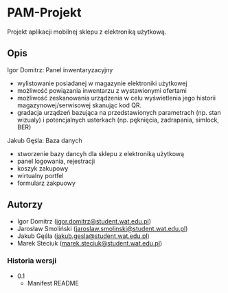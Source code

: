 # PAM-Projekt
Projekt aplikacji mobilnej sklepu z elektroniką użytkową.
## Opis



Igor Domitrz: Panel inwentaryzacyjny 

* wylistowanie posiadanej w magazynie elektroniki użytkowej
* możliwość powiązania inwentarzu z wystawionymi ofertami
* możliwość zeskanowania urządzenia w celu wyświetlenia jego historii magazynowej/serwisowej skanując kod QR.
* gradacja urządzeń bazująca na przedstawionych parametrach (np. stan wizualy) i potencjalnych usterkach (np. pęknięcia, zadrapania, simlock, BER)

Jakub Gęśla: Baza danych

* stworzenie bazy dancyh dla sklepu z elektroniką użytkową
* panel logowania, rejestracji
* koszyk zakupowy
* wirtualny portfel
* formularz zakpuowy



## Autorzy
* Igor Domitrz (igor.domitrz@student.wat.edu.pl)
* Jarosław Smoliński (jaroslaw.smolinski@student.wat.edu.pl)
* Jakub Gęśla (jakub.gesla@student.wat.edu.pl)
* Marek Steciuk (marek.steciuk@student.wat.edu.pl)
### Historia wersji
* 0.1
    * Manifest README

